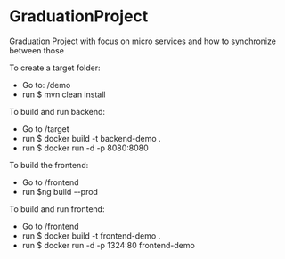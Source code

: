 # GraduationProject
Graduation Project with focus on micro services and how to synchronize between those

To create a target folder:
- Go to: /demo
- run $ mvn clean install

To build and run backend:
- Go to /target
- run $ docker build -t backend-demo .
- run $ docker run -d -p 8080:8080

To build the frontend:
- Go to /frontend
- run $ng build --prod

To build and run frontend:
- Go to /frontend
- run $ docker build -t frontend-demo .
- run $ docker run -d -p 1324:80 frontend-demo 

